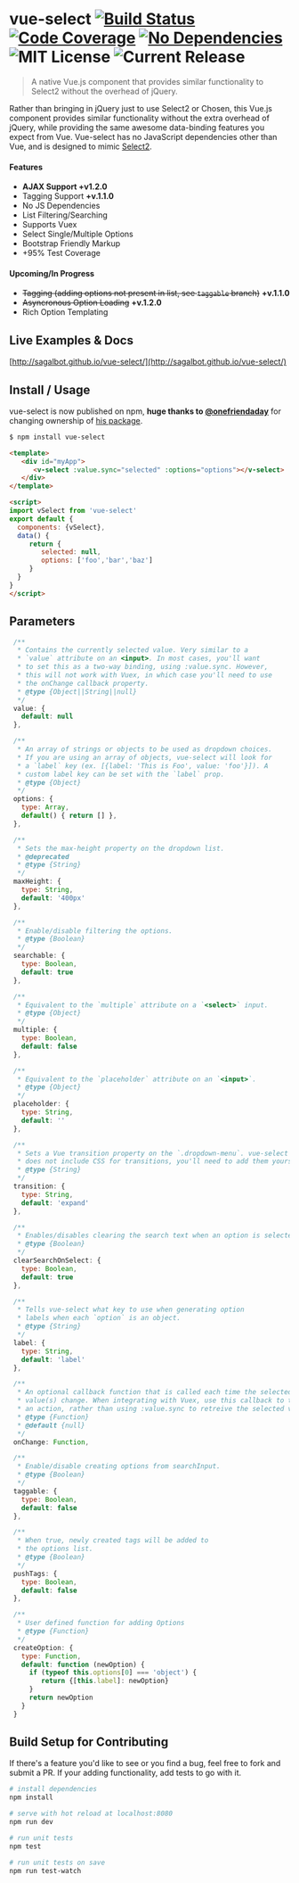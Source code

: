 # vue-select [![Build Status](https://travis-ci.org/sagalbot/vue-select.svg?branch=master)](https://travis-ci.org/sagalbot/vue-select) [![Code Coverage](https://img.shields.io/codeclimate/coverage/github/sagalbot/vue-select.svg?style=flat-square)](https://codeclimate.com/github/sagalbot/vue-select) [![No Dependencies](https://img.shields.io/gemnasium/sagalbot/vue-select.svg?style=flat-square)](https://gemnasium.com/github.com/sagalbot/vue-select) ![MIT License](https://img.shields.io/github/license/sagalbot/vue-select.svg?style=flat-square) ![Current Release](https://img.shields.io/github/release/sagalbot/vue-select.svg?style=flat-square)

> A native Vue.js component that provides similar functionality to Select2 without the overhead of jQuery.

Rather than bringing in jQuery just to use Select2 or Chosen, this Vue.js component provides similar functionality without the extra overhead of jQuery, while providing the same awesome data-binding features you expect from Vue. Vue-select has no JavaScript dependencies other than Vue, and is designed to mimic [Select2](https://github.com/select2/select2).


#### Features

- **AJAX Support +v1.2.0**
- Tagging Support **+v.1.1.0**
- No JS Dependencies
- List Filtering/Searching
- Supports Vuex
- Select Single/Multiple Options
- Bootstrap Friendly Markup
- +95% Test Coverage

#### Upcoming/In Progress

- ~~Tagging (adding options not present in list, see `taggable` branch)~~ **+v.1.1.0**
- ~~Asyncronous Option Loading~~ **+v.1.2.0**
- Rich Option Templating

## Live Examples & Docs
[http://sagalbot.github.io/vue-select/](http://sagalbot.github.io/vue-select/)

## Install / Usage
vue-select is now published on npm, **huge thanks to [@onefriendaday](https://github.com/onefriendaday)** for changing ownership of [his package](https://github.com/onefriendaday/vue-select). 
``` bash
$ npm install vue-select
```

```html
<template>
   <div id="myApp">
      <v-select :value.sync="selected" :options="options"></v-select>
   </div>
</template>

<script>
import vSelect from 'vue-select'
export default {
  components: {vSelect},
  data() {
     return {
        selected: null,
        options: ['foo','bar','baz']
     }
  }
}
</script>
```

## Parameters
```javascript
 /**
  * Contains the currently selected value. Very similar to a
  * `value` attribute on an <input>. In most cases, you'll want
  * to set this as a two-way binding, using :value.sync. However,
  * this will not work with Vuex, in which case you'll need to use
  * the onChange callback property.
  * @type {Object||String||null}
  */
 value: {
   default: null
 },

 /**
  * An array of strings or objects to be used as dropdown choices.
  * If you are using an array of objects, vue-select will look for
  * a `label` key (ex. [{label: 'This is Foo', value: 'foo'}]). A
  * custom label key can be set with the `label` prop.
  * @type {Object}
  */
 options: {
   type: Array,
   default() { return [] },
 },

 /**
  * Sets the max-height property on the dropdown list.
  * @deprecated
  * @type {String}
  */
 maxHeight: {
   type: String,
   default: '400px'
 },

 /**
  * Enable/disable filtering the options.
  * @type {Boolean}
  */
 searchable: {
   type: Boolean,
   default: true
 },

 /**
  * Equivalent to the `multiple` attribute on a `<select>` input.
  * @type {Object}
  */
 multiple: {
   type: Boolean,
   default: false
 },

 /**
  * Equivalent to the `placeholder` attribute on an `<input>`.
  * @type {Object}
  */
 placeholder: {
   type: String,
   default: ''
 },

 /**
  * Sets a Vue transition property on the `.dropdown-menu`. vue-select
  * does not include CSS for transitions, you'll need to add them yourself.
  * @type {String}
  */
 transition: {
   type: String,
   default: 'expand'
 },

 /**
  * Enables/disables clearing the search text when an option is selected.
  * @type {Boolean}
  */
 clearSearchOnSelect: {
   type: Boolean,
   default: true
 },

 /**
  * Tells vue-select what key to use when generating option
  * labels when each `option` is an object.
  * @type {String}
  */
 label: {
   type: String,
   default: 'label'
 },

 /**
  * An optional callback function that is called each time the selected
  * value(s) change. When integrating with Vuex, use this callback to trigger
  * an action, rather than using :value.sync to retreive the selected value.
  * @type {Function}
  * @default {null}
  */
 onChange: Function,

 /**
  * Enable/disable creating options from searchInput.
  * @type {Boolean}
  */
 taggable: {
   type: Boolean,
   default: false
 },

 /**
  * When true, newly created tags will be added to
  * the options list.
  * @type {Boolean}
  */
 pushTags: {
   type: Boolean,
   default: false
 },

 /**
  * User defined function for adding Options
  * @type {Function}
  */
 createOption: {
   type: Function,
   default: function (newOption) {
     if (typeof this.options[0] === 'object') {
		return {[this.label]: newOption}
     }
     return newOption
   }
 }
```


## Build Setup for Contributing

If there's a feature you'd like to see or you find a bug, feel free to fork and submit a PR. If your adding functionality, add tests to go with it.

``` bash
# install dependencies
npm install

# serve with hot reload at localhost:8080
npm run dev

# run unit tests
npm test

# run unit tests on save
npm run test-watch
```